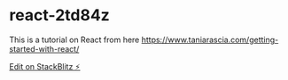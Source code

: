 # react-2td84z

This is a tutorial on React from here https://www.taniarascia.com/getting-started-with-react/

[Edit on StackBlitz ⚡️](https://stackblitz.com/edit/react-2td84z)